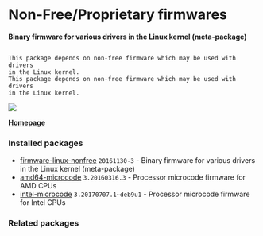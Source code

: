 # Non-Free/Proprietary firmwares

__Binary firmware for various drivers in the Linux kernel (meta-package)__

```

This package depends on non-free firmware which may be used with drivers
in the Linux kernel.
This package depends on non-free firmware which may be used with drivers
in the Linux kernel.

```

[![](https://screenshots.debian.net/thumbnail-with-version/firmware-linux-nonfree/9001)](https://screenshots.debian.net/screenshot-with-version/firmware-linux-nonfree/9001)



**[Homepage]()**

### Installed packages

* [firmware-linux-nonfree](https://packages.debian.org/stretch/firmware-linux-nonfree) `20161130-3` - Binary firmware for various drivers in the Linux kernel (meta-package)
* [amd64-microcode](https://packages.debian.org/stretch/amd64-microcode) `3.20160316.3` - Processor microcode firmware for AMD CPUs
* [intel-microcode](https://packages.debian.org/stretch/intel-microcode) `3.20170707.1~deb9u1` - Processor microcode firmware for Intel CPUs

### Related packages

<sub>  </sub>
